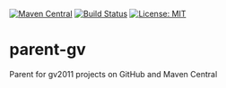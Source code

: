 [![Maven Central](https://img.shields.io/maven-central/v/com.github.gv2011/parent-gv.svg)](https://repo1.maven.org/maven2/com/github/gv2011/parent-gv/)
[![Build Status](https://app.travis-ci.com/gv2011/parent-gv.svg?branch=master)](https://app.travis-ci.com/gv2011/parent-gv)
[![License: MIT](https://img.shields.io/badge/License-MIT-green.svg)](https://opensource.org/licenses/MIT)

# parent-gv

Parent for gv2011 projects on GitHub and Maven Central
